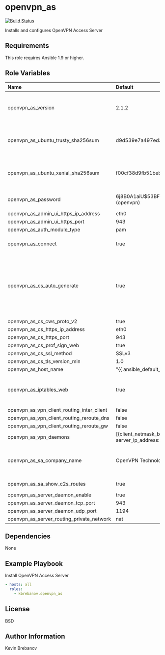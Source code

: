 openvpn_as
==========

[![Build Status](https://travis-ci.org/kbrebanov/ansible-openvpn_as.svg?branch=master)](https://travis-ci.org/kbrebanov/ansible-openvpn_as)

Installs and configures OpenVPN Access Server

Requirements
------------

This role requires Ansible 1.9 or higher.

Role Variables
--------------

| Name                                       | Default                                                                                                                                             | Description                                                                                                               |
|:-------------------------------------------|:----------------------------------------------------------------------------------------------------------------------------------------------------|:--------------------------------------------------------------------------------------------------------------------------|
| openvpn_as_version                         | 2.1.2                                                                                                                                               | Version of OpenVPN Access Server to install                                                                               |
| openvpn_as_ubuntu_trusty_sha256sum         | d9d539e7a497ed36a15100a8f24e4fcb42b98581bfc5d79e0bb07b7e4c4a608b                                                                                    | SHA 256 sum of Ubuntu Trusty package                                                                                      |
| openvpn_as_ubuntu_xenial_sha256sum         | f00cf38d9fb51beb66ddb9d67b508952d9170b6d94e821465a09d58fb14ce475                                                                                    | SHA 256 sum of Ubuntu Xenial package                                                                                      |
| openvpn_as_password                        | $6$j8B0A1aiU$53BF5A6qO74IDJWTDqgaafnBar1c.LOKK7sdBxwXJY/K/I/XUFAWNsfm78dI9YBDPTHJlmaZoE.QFg.3DEobO1 (openvpn)                                       | Password for openvpn admin user                                                                                           |
| openvpn_as_admin_ui_https_ip_address       | eth0                                                                                                                                                |                                                                                                                           |
| openvpn_as_admin_ui_https_port             | 943                                                                                                                                                 |                                                                                                                           |
| openvpn_as_auth_module_type                | pam                                                                                                                                                 |                                                                                                                           |
| openvpn_as_connect                         | true                                                                                                                                                | Enable AS Connect functionality                                                                                           |
| openvpn_as_cs_auto_generate                | true                                                                                                                                                | If enabled, automatically generate a client configuration when a client logs into the site and successfully authenticates |
| openvpn_as_cs_cws_proto_v2                 | true                                                                                                                                                |                                                                                                                           |
| openvpn_as_cs_https_ip_address             | eth0                                                                                                                                                |                                                                                                                           |
| openvpn_as_cs_https_port                   | 943                                                                                                                                                 |                                                                                                                           |
| openvpn_as_cs_prof_sign_web                | true                                                                                                                                                |                                                                                                                           |
| openvpn_as_cs_ssl_method                   | SSLv3                                                                                                                                               |                                                                                                                           |
| openvpn_as_cs_tls_version_min              | 1.0                                                                                                                                                 |                                                                                                                           |
| openvpn_as_host_name                       | "{{ ansible_default_ipv4.address }}"                                                                                                                |                                                                                                                           |
| openvpn_as_iptables_web                    | true                                                                                                                                                | If true, open up web ports on the firewall using iptables                                                                 |
| openvpn_as_vpn_client_routing_inter_client | false                                                                                                                                               |                                                                                                                           |
| openvpn_as_vpn_client_routing_reroute_dns  | false                                                                                                                                               |                                                                                                                           |
| openvpn_as_vpn_client_routing_reroute_gw   | false                                                                                                                                               |                                                                                                                           |
| openvpn_as_vpn_daemons                     | [{client_netmask_bits: 20, client_network: 172.27.224.0, listen_ip_address: eth0, listen_port: 443, listen_protocol: tcp, server_ip_address: eth0}] |                                                                                                                           |
| openvpn_as_sa_company_name                 | OpenVPN Technologies, Inc.                                                                                                                          | The company name will be shown in the UI                                                                                  |
| openvpn_as_sa_show_c2s_routes              | true                                                                                                                                                | Enable client gateway                                                                                                     |
| openvpn_as_server_daemon_enable            | true                                                                                                                                                |                                                                                                                           |
| openvpn_as_server_daemon_tcp_port          | 943                                                                                                                                                 |                                                                                                                           |
| openvpn_as_server_daemon_udp_port          | 1194                                                                                                                                                |                                                                                                                           |
| openvpn_as_server_routing_private_network  | nat                                                                                                                                                 |                                                                                                                           |

Dependencies
------------

None

Example Playbook
----------------


Install OpenVPN Access Server
```yaml
- hosts: all
  roles:
    - kbrebanov.openvpn_as
```

License
-------

BSD

Author Information
------------------

Kevin Brebanov
